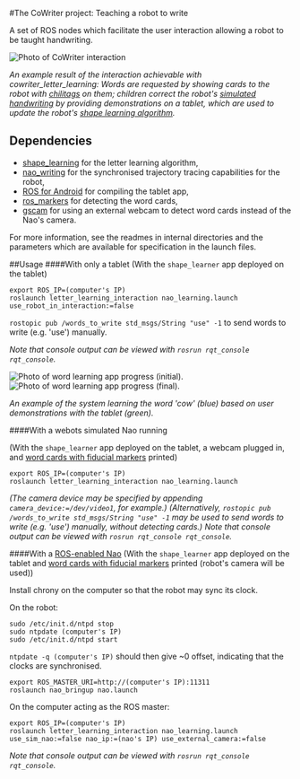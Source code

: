 #The CoWriter project: Teaching a robot to write

A set of ROS nodes which facilitate the user interaction allowing a robot to be taught handwriting.

![Photo of CoWriter interaction](https://github.com/chili-epfl/cowriter_letter_learning/raw/master/doc/cowriter_demo.jpg)

*An example result of the interaction achievable with cowriter_letter_learning: Words are requested by showing cards to the robot with [chilitags](https://github.com/chili-epfl/chilitags) on them; children correct the robot's [simulated handwriting](https://github.com/chili-epfl/nao_writing) by providing demonstrations on a tablet, which are used to update the robot's [shape learning algorithm](https://github.com/chili-epfl/shape_learning).*


Dependencies
------------
- [shape_learning](https://github.com/chili-epfl/shape_learning) for the letter learning algorithm,
- [nao_writing](https://github.com/chili-epfl/nao_writing) for the synchronised trajectory tracing capabilities for the robot,
- [ROS for Android](https://github.com/rosjava/rosjava_core) for compiling the tablet app,
- [ros_markers](https://github.com/chili-epfl/ros_markers) for detecting the word cards,
- [gscam](https://github.com/ros-drivers/gscam) for using an external webcam to detect word cards instead of the Nao's camera.

For more information, see the readmes in internal directories and the parameters which are available for specification in the launch files.


##Usage
####With only a tablet
(With the `shape_learner` app deployed on the tablet)

```
export ROS_IP=(computer's IP)
roslaunch letter_learning_interaction nao_learning.launch use_robot_in_interaction:=false
```

`rostopic pub /words_to_write std_msgs/String "use" -1` to send words to write (e.g. 'use') manually.

*Note that console output can be viewed with `rosrun rqt_console rqt_console`.*

![Photo of word learning app progress (initial).](https://github.com/chili-epfl/cowriter_letter_learning/raw/master/doc/cow_initial.png)&nbsp;&nbsp;&nbsp;&nbsp;&nbsp;&nbsp;![Photo of word learning app progress (final).](https://github.com/chili-epfl/cowriter_letter_learning/raw/master/doc/cow_final.png)

*An example of the system learning the word 'cow' (blue) based on user demonstrations with the tablet (green).*

####With a webots simulated Nao running

(With the `shape_learner` app deployed on the tablet, a webcam plugged in, and [word cards with fiducial markers](https://github.com/chili-epfl/cowriter_letter_learning/raw/master/res/tags5-9_wordgame_robotWriting.pdf) printed)

```
export ROS_IP=(computer's IP)
roslaunch letter_learning_interaction nao_learning.launch
```

*(The camera device may be specified by appending `camera_device:=/dev/video1`, for example.)*
*(Alternatively, `rostopic pub /words_to_write std_msgs/String "use" -1` may be used to send words to write (e.g. 'use') manually, without detecting cards.)*
*Note that console output can be viewed with `rosrun rqt_console rqt_console`.*

####With a [ROS-enabled Nao](https://github.com/ros-nao/nao_robot)
(With the `shape_learner` app deployed on the tablet and [word cards with fiducial markers](https://github.com/chili-epfl/cowriter_letter_learning/raw/master/res/tags5-9_wordgame_robotWriting.pdf) printed (robot's camera will be used))

Install chrony on the computer so that the robot may sync its clock.

On the robot:

```
sudo /etc/init.d/ntpd stop
sudo ntpdate (computer's IP)
sudo /etc/init.d/ntpd start
```

`ntpdate -q (computer's IP)` should then give ~0 offset, indicating that the clocks are synchronised.

```
export ROS_MASTER_URI=http://(computer's IP):11311
roslaunch nao_bringup nao.launch
```

On the computer acting as the ROS master:

```
export ROS_IP=(computer's IP)
roslaunch letter_learning_interaction nao_learning.launch use_sim_nao:=false nao_ip:=(nao's IP) use_external_camera:=false
```

*Note that console output can be viewed with `rosrun rqt_console rqt_console`.*

